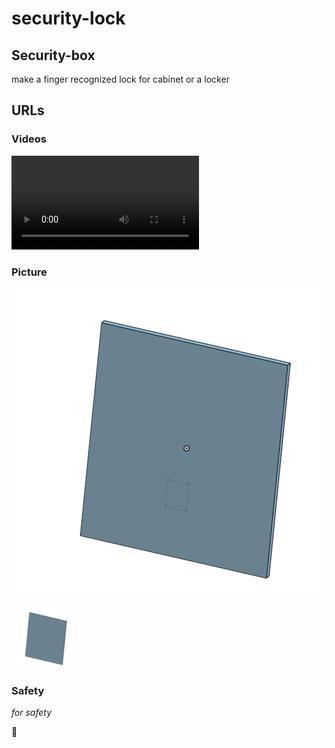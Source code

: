 # security-lock


## Security-box 

make a finger recognized lock for cabinet or a locker

## URLs


### Videos 

![The security system](images/Security%20lock..mp4)

### Picture

![A wall image](images/Awall.png)


<img src="images/a wall.png" alt="A wall image" width="100" height="100">



### Safety

*for safety*

:rocket:



